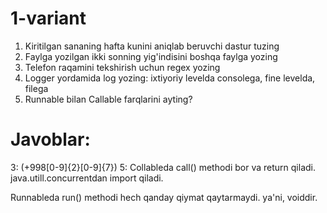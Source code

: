 # 1-variant

1. Kiritilgan sananing hafta kunini aniqlab beruvchi dastur tuzing
2. Faylga yozilgan ikki sonning yig'indisini boshqa faylga yozing
3. Telefon raqamini tekshirish uchun regex yozing
4. Logger yordamida log yozing: ixtiyoriy levelda consolega, fine levelda, filega
5. Runnable bilan Callable farqlarini ayting?

# Javoblar:
3: (\+998[0-9]{2}[0-9]{7}) 
5: Collableda call() methodi bor va return qiladi.
   java.utill.concurrentdan import qiladi.

   Runnableda run() methodi hech qanday qiymat qaytarmaydi. ya'ni, voiddir.
